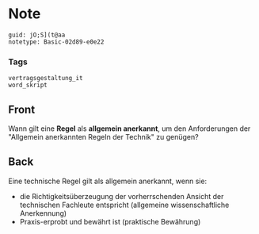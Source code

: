 # Note
```
guid: jO;S](t@aa
notetype: Basic-02d89-e0e22
```

### Tags
```
vertragsgestaltung_it
word_skript
```

## Front
Wann gilt eine <b>Regel</b> als <b>allgemein anerkannt</b>, um den
Anforderungen der "Allgemein anerkannten Regeln der Technik" zu
genügen?

## Back
Eine technische Regel gilt als allgemein anerkannt, wenn sie:
<ul>
  <li>die Richtigkeitsüberzeugung der vorherrschenden Ansicht der
  technischen Fachleute entspricht (allgemeine wissenschaftliche
  Anerkennung)
  <li>Praxis-erprobt und bewährt ist (praktische Bewährung)
</ul>
